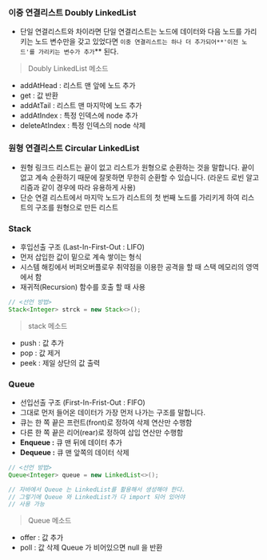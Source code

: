 ### 이중 연결리스트 Doubly LinkedList

- 단일 연결리스트와 차이라면 단일 연결리스트는 노드에 데이터와 다음 노드를 가리키는 노드 변수만을 갖고 있었다면 `이중 연결리스트는 하나 더 추가되어**'이전 노드'를 가리키는 변수가 추가`** 된다.

> Doubly LinkedList 메소드
 
- addAtHead : 리스트 맨 앞에 노드 추가
- get : 값 반환
- addAtTail : 리스트 맨 마지막에  노드 추가
- addAtIndex : 특정 인덱스에 node 추가
- deleteAtIndex : 특정 인덱스의 node 삭제

### 원형 연결리스트 Circular LinkedList

- 원형 링크드 리스트는 끝이 없고 리스트가 원형으로 순환하는 것을 말합니다. 끝이 없고 계속 순환하기 때문에 잘못하면 무한히 순환할 수 있습니다. (라운드 로빈 알고리즘과 같이 경우에 따라 유용하게 사용)
- 단순 연결 리스트에서 마지막 노드가 리스트의 첫 번째 노드를 가리키게 하여 리스트의 구조를 원형으로 만든 리스트

### Stack

- 후입선출 구조 (Last-In-First-Out : LIFO)
- 먼저 삽입한 값이 밑으로 계속 쌓이는 형식
- 시스템 해킹에서 버퍼오버플로우 취약점을 이용한 공격을 할 때 스택 메모리의 영역에서 함
- 재귀적(Recursion) 함수를 호출 할 때 사용

```java
// <선언 방법>
Stack<Integer> strck = new Stack<>();
```

> stack 메소드

- push : 값 추가
- pop : 값 제거
- peek : 제일 상단의 값 출력

### Queue

- 선입선출 구조 (First-In-Frist-Out : FIFO)
- 그대로 먼저 들어온 데이터가 가장 먼저 나가는 구조를 말합니다.
- 큐는 한 쪽 끝은 프런트(front)로 정하여 삭제 연산만 수행함
- 다른 한 쪽 끝은 리어(rear)로 정하여 삽입 연산만 수행함
- **Enqueue :** 큐 맨 뒤에 데이터 추가
- **Dequeue :** 큐 맨 앞쪽의 데이터 삭제

```java
// <선언 방법>
Queue<Integer> queue = new LinkedList<>();

// 자바에서 Queue 는 LinkedList를 활용해서 생성해야 한다.
// 그렇기에 Queue 와 LinkedList가 다 import 되어 있어야
// 사용 가능
```

> Queue 메소드
> 
- offer : 값 추가
- poll : 값 삭제 Queue 가 비어있으면 null 을 반환
